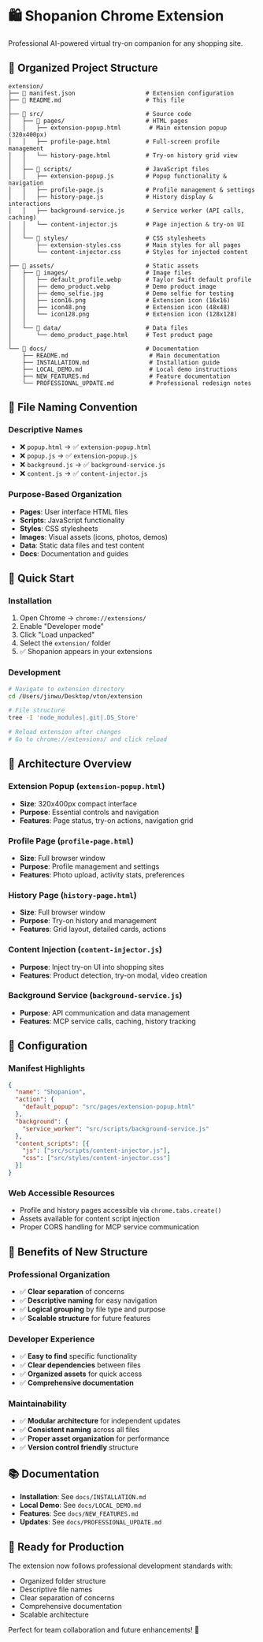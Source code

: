 # 🛍️ Shopanion Chrome Extension

Professional AI-powered virtual try-on companion for any shopping site.

## 📁 **Organized Project Structure**

```
extension/
├── 📄 manifest.json                    # Extension configuration
├── 📄 README.md                        # This file
│
├── 📂 src/                             # Source code
│   ├── 📂 pages/                       # HTML pages
│   │   ├── extension-popup.html        # Main extension popup (320x400px)
│   │   ├── profile-page.html          # Full-screen profile management
│   │   └── history-page.html          # Try-on history grid view
│   │
│   ├── 📂 scripts/                     # JavaScript files
│   │   ├── extension-popup.js         # Popup functionality & navigation
│   │   ├── profile-page.js            # Profile management & settings
│   │   ├── history-page.js            # History display & interactions
│   │   ├── background-service.js      # Service worker (API calls, caching)
│   │   └── content-injector.js        # Page injection & try-on UI
│   │
│   └── 📂 styles/                      # CSS stylesheets
│       ├── extension-styles.css       # Main styles for all pages
│       └── content-injector.css       # Styles for injected content
│
├── 📂 assets/                          # Static assets
│   ├── 📂 images/                      # Image files
│   │   ├── default_profile.webp       # Taylor Swift default profile
│   │   ├── demo_product.webp          # Demo product image
│   │   ├── demo_selfie.jpg            # Demo selfie for testing
│   │   ├── icon16.png                 # Extension icon (16x16)
│   │   ├── icon48.png                 # Extension icon (48x48)
│   │   └── icon128.png                # Extension icon (128x128)
│   │
│   └── 📂 data/                        # Data files
│       └── demo_product_page.html     # Test product page
│
└── 📂 docs/                            # Documentation
    ├── README.md                       # Main documentation
    ├── INSTALLATION.md                 # Installation guide
    ├── LOCAL_DEMO.md                   # Local demo instructions
    ├── NEW_FEATURES.md                 # Feature documentation
    └── PROFESSIONAL_UPDATE.md          # Professional redesign notes
```

## 🎯 **File Naming Convention**

### **Descriptive Names**
- ❌ `popup.html` → ✅ `extension-popup.html`
- ❌ `popup.js` → ✅ `extension-popup.js`
- ❌ `background.js` → ✅ `background-service.js`
- ❌ `content.js` → ✅ `content-injector.js`

### **Purpose-Based Organization**
- **Pages**: User interface HTML files
- **Scripts**: JavaScript functionality
- **Styles**: CSS stylesheets
- **Images**: Visual assets (icons, photos, demos)
- **Data**: Static data files and test content
- **Docs**: Documentation and guides

## 🚀 **Quick Start**

### **Installation**
1. Open Chrome → `chrome://extensions/`
2. Enable "Developer mode"
3. Click "Load unpacked"
4. Select the `extension/` folder
5. ✅ Shopanion appears in your extensions

### **Development**
```bash
# Navigate to extension directory
cd /Users/jinwu/Desktop/vton/extension

# File structure
tree -I 'node_modules|.git|.DS_Store'

# Reload extension after changes
# Go to chrome://extensions/ and click reload
```

## 🎨 **Architecture Overview**

### **Extension Popup** (`extension-popup.html`)
- **Size**: 320x400px compact interface
- **Purpose**: Essential controls and navigation
- **Features**: Page status, try-on actions, navigation grid

### **Profile Page** (`profile-page.html`)
- **Size**: Full browser window
- **Purpose**: Profile management and settings
- **Features**: Photo upload, activity stats, preferences

### **History Page** (`history-page.html`)
- **Size**: Full browser window
- **Purpose**: Try-on history and management
- **Features**: Grid layout, detailed cards, actions

### **Content Injection** (`content-injector.js`)
- **Purpose**: Inject try-on UI into shopping sites
- **Features**: Product detection, try-on modal, video creation

### **Background Service** (`background-service.js`)
- **Purpose**: API communication and data management
- **Features**: MCP service calls, caching, history tracking

## 🔧 **Configuration**

### **Manifest Highlights**
```json
{
  "name": "Shopanion",
  "action": {
    "default_popup": "src/pages/extension-popup.html"
  },
  "background": {
    "service_worker": "src/scripts/background-service.js"
  },
  "content_scripts": [{
    "js": ["src/scripts/content-injector.js"],
    "css": ["src/styles/content-injector.css"]
  }]
}
```

### **Web Accessible Resources**
- Profile and history pages accessible via `chrome.tabs.create()`
- Assets available for content script injection
- Proper CORS handling for MCP service communication

## 🎯 **Benefits of New Structure**

### **Professional Organization**
- ✅ **Clear separation** of concerns
- ✅ **Descriptive naming** for easy navigation
- ✅ **Logical grouping** by file type and purpose
- ✅ **Scalable structure** for future features

### **Developer Experience**
- ✅ **Easy to find** specific functionality
- ✅ **Clear dependencies** between files
- ✅ **Organized assets** for quick access
- ✅ **Comprehensive documentation**

### **Maintainability**
- ✅ **Modular architecture** for independent updates
- ✅ **Consistent naming** across all files
- ✅ **Proper asset organization** for performance
- ✅ **Version control friendly** structure

## 📚 **Documentation**

- **Installation**: See `docs/INSTALLATION.md`
- **Local Demo**: See `docs/LOCAL_DEMO.md`
- **Features**: See `docs/NEW_FEATURES.md`
- **Updates**: See `docs/PROFESSIONAL_UPDATE.md`

## 🎉 **Ready for Production**

The extension now follows professional development standards with:
- Organized folder structure
- Descriptive file names
- Clear separation of concerns
- Comprehensive documentation
- Scalable architecture

Perfect for team collaboration and future enhancements! 🎯
